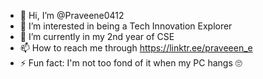 - 👋 Hi, I’m @Praveene0412
- 👀 I’m interested in being a Tech Innovation Explorer
- 🌱 I’m currently in my 2nd year of CSE
- 📫 How to reach me through https://linktr.ee/praveeen_e
- ⚡ Fun fact: I'm not too fond of it when my PC hangs 🙄
